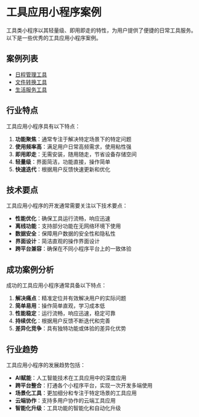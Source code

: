 # 工具应用小程序案例

工具类小程序以其轻量级、即用即走的特性，为用户提供了便捷的日常工具服务。以下是一些优秀的工具应用小程序案例。

## 案例列表

- [日程管理工具](/zh/showcase/tools/schedule-management)
- [文件转换工具](/zh/showcase/tools/file-converter)
- [生活服务工具](/zh/showcase/tools/life-services)

## 行业特点

工具应用小程序具有以下特点：

1. **功能聚焦**：通常专注于解决特定场景下的特定问题
2. **使用频率高**：满足用户日常高频需求，使用粘性强
3. **即用即走**：无需安装，随用随走，节省设备存储空间
4. **轻量级**：界面简洁，功能直接，操作简单
5. **快速迭代**：根据用户反馈快速更新和优化

## 技术要点

工具应用小程序的开发通常需要关注以下技术要点：

- **性能优化**：确保工具运行流畅，响应迅速
- **离线功能**：支持部分功能在无网络环境下使用
- **数据安全**：保障用户数据的安全性和隐私性
- **界面设计**：简洁直观的操作界面设计
- **跨平台兼容**：确保在不同小程序平台上的一致体验

## 成功案例分析

成功的工具应用小程序通常具备以下特点：

1. **解决痛点**：精准定位并有效解决用户的实际问题
2. **简单易用**：操作简单直观，学习成本低
3. **性能稳定**：运行流畅，响应迅速，稳定可靠
4. **持续优化**：根据用户反馈不断迭代和完善
5. **差异化竞争**：具有独特功能或体验的差异化优势

## 行业趋势

工具应用小程序的发展趋势包括：

- **AI赋能**：人工智能技术在工具应用中的深度应用
- **跨平台整合**：打通各个小程序平台，实现一次开发多端使用
- **场景化工具**：更加细分和专注于特定场景的工具应用
- **云端协作**：支持多用户协作的云端工具应用
- **智能化升级**：工具功能的智能化和自动化升级